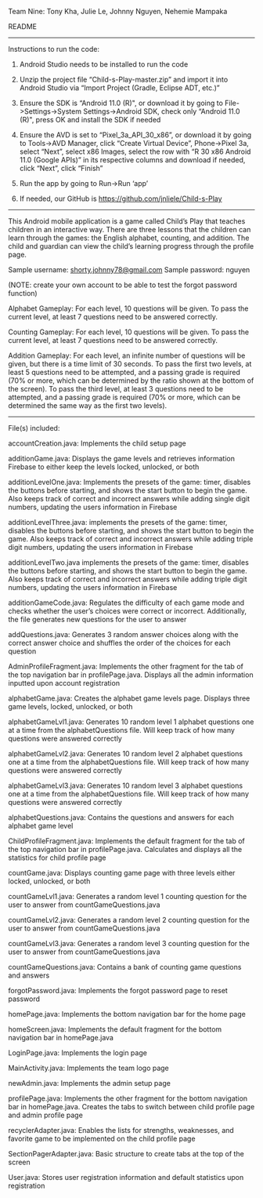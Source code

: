 Team Nine: Tony Kha, Julie Le, Johnny Nguyen, Nehemie Mampaka

README
************************
Instructions to run the code:
1. Android Studio needs to be installed to run the code

2. Unzip the project file “Child-s-Play-master.zip” and import it into Android Studio via “Import Project (Gradle, Eclipse ADT, etc.)”

3. Ensure the SDK is “Android 11.0 (R)", or download it by going to File->Settings->System Settings->Android SDK, check only “Android 11.0 (R)", 
press OK and install the SDK if needed

4. Ensure the AVD is set to “Pixel_3a_API_30_x86”, or download it by going to Tools->AVD Manager, click “Create Virtual Device”, Phone->Pixel 3a, 
select “Next”, select x86 Images, select the row with “R 30 x86 Android 11.0 (Google APIs)” in its respective columns and download if needed, click “Next”, 
click “Finish”

5. Run the app by going to Run->Run ‘app’

6. If needed, our GitHub is https://github.com/jnliele/Child-s-Play

************************
This Android mobile application is a game called Child’s Play that teaches children in an interactive way. There are three lessons that the children can 
learn through the games: the English alphabet, counting, and addition. The child and guardian can view the child’s learning progress through the profile 
page.

Sample username: shorty.johnny78@gmail.com
Sample password: nguyen

(NOTE: create your own account to be able to test the forgot password function)

Alphabet Gameplay: For each level, 10 questions will be given. To pass the current level, at least 7 questions need to be answered correctly.

Counting Gameplay:  For each level, 10 questions will be given. To pass the current level, at least 7 questions need to be answered correctly.

Addition Gameplay: For each level, an infinite number of questions will be given, but there is a time limit of 30 seconds. To pass the first two levels, at 
least 5 questions need to be attempted, and a passing grade is required (70% or more, which can be determined by the ratio shown at the bottom of the 
screen). To pass the third level, at least 3 questions need to be attempted, and a passing grade is required (70% or more, which can be determined the same 
way as the first two levels).

************************
File(s) included:

accountCreation.java: Implements the child setup page

additionGame.java: Displays the game levels and retrieves information Firebase to either keep the levels locked, unlocked, or both

additionLevelOne.java: Implements the presets of the game: timer, disables the buttons before starting, and shows the start button to begin the game. Also 
keeps track of correct and incorrect answers while adding single digit numbers, updating the users information in Firebase

additionLevelThree.java: implements the presets of the game: timer, disables the buttons before starting, and shows the start button to begin the game. 
Also keeps track of correct and incorrect answers while adding triple digit numbers, updating the users information in Firebase

additionLevelTwo.java implements the presets of the game: timer, disables the buttons before starting, and shows the start button to begin the game. 
Also keeps track of correct and incorrect answers while adding triple digit numbers, updating the users information in Firebase

additionGameCode.java: Regulates the difficulty of each game mode and checks whether the user’s choices were correct or incorrect. Additionally, the 
file generates new questions for the user to answer

addQuestions.java: Generates 3 random answer choices along with the correct answer choice and shuffles the order of the choices for each question

AdminProfileFragment.java: Implements the other fragment for the tab of the top navigation bar in profilePage.java. Displays all the admin information 
inputted upon account registration

alphabetGame.java: Creates the alphabet game levels page. Displays three game levels, locked, unlocked, or both

alphabetGameLvl1.java: Generates 10 random level 1 alphabet questions one at a time from the alphabetQuestions file. Will keep track of how many questions 
were answered correctly

alphabetGameLvl2.java: Generates 10 random level 2 alphabet questions one at a time from the alphabetQuestions file. Will keep track of how many questions 
were answered correctly

alphabetGameLvl3.java: Generates 10 random level 3 alphabet questions one at a time from the alphabetQuestions file. Will keep track of how many questions 
were answered correctly

alphabetQuestions.java: Contains the questions and answers for each alphabet game level

ChildProfileFragment.java: Implements the default fragment for the tab of the top navigation bar in profilePage.java. Calculates and displays all the 
statistics for child profile page

countGame.java: Displays counting game page with three levels either locked, unlocked, or both

countGameLvl1.java: Generates a random level 1 counting question for the user to answer from countGameQuestions.java

countGameLvl2.java: Generates a random level 2 counting question for the user to answer from countGameQuestions.java 

countGameLvl3.java: Generates a random level 3 counting question for the user to answer from countGameQuestions.java 

countGameQuestions.java: Contains a bank of counting game questions and answers

forgotPassword.java: Implements the forgot password page to reset password

homePage.java: Implements the bottom navigation bar for the home page

homeScreen.java: Implements the default fragment for the bottom navigation bar in homePage.java

LoginPage.java: Implements the login page

MainActivity.java: Implements the team logo page

newAdmin.java: Implements the admin setup page

profilePage.java: Implements the other fragment for the bottom navigation bar in homePage.java. Creates the tabs to switch between child profile page and 
admin profile page

recyclerAdapter.java: Enables the lists for strengths, weaknesses, and favorite game to be implemented on the child profile page

SectionPagerAdapter.java: Basic structure to create tabs at the top of the screen

User.java: Stores user registration information and default statistics upon registration
